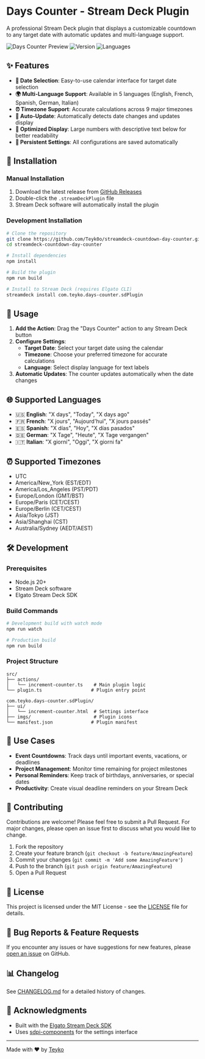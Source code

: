 # Days Counter - Stream Deck Plugin

A professional Stream Deck plugin that displays a customizable countdown to any target date with automatic updates and multi-language support.

![Days Counter Preview](https://img.shields.io/badge/Stream%20Deck-Plugin-blue?style=flat-square)
![Version](https://img.shields.io/badge/version-1.0.0-green?style=flat-square)
![Languages](https://img.shields.io/badge/languages-5-orange?style=flat-square)

## ✨ Features

- **📅 Date Selection**: Easy-to-use calendar interface for target date selection
- **🌍 Multi-Language Support**: Available in 5 languages (English, French, Spanish, German, Italian)
- **⏰ Timezone Support**: Accurate calculations across 9 major timezones
- **🔄 Auto-Update**: Automatically detects date changes and updates display
- **📱 Optimized Display**: Large numbers with descriptive text below for better readability
- **💾 Persistent Settings**: All configurations are saved automatically

## 🚀 Installation

### Manual Installation
1. Download the latest release from [GitHub Releases](https://github.com/yourusername/days-counter/releases)
2. Double-click the `.streamDeckPlugin` file
3. Stream Deck software will automatically install the plugin

### Development Installation
```bash
# Clone the repository
git clone https://github.com/Teyk0o/streamdeck-countdown-day-counter.git
cd streamdeck-countdown-day-counter

# Install dependencies
npm install

# Build the plugin
npm run build

# Install to Stream Deck (requires Elgato CLI)
streamdeck install com.teyko.days-counter.sdPlugin
```

## 🎯 Usage

1. **Add the Action**: Drag the "Days Counter" action to any Stream Deck button
2. **Configure Settings**:
   - **Target Date**: Select your target date using the calendar
   - **Timezone**: Choose your preferred timezone for accurate calculations
   - **Language**: Select display language for text labels
3. **Automatic Updates**: The counter updates automatically when the date changes

## 🌐 Supported Languages

- 🇺🇸 **English**: "X days", "Today", "X days ago"
- 🇫🇷 **French**: "X jours", "Aujourd'hui", "X jours passés"
- 🇪🇸 **Spanish**: "X días", "Hoy", "X días pasados"
- 🇩🇪 **German**: "X Tage", "Heute", "X Tage vergangen"
- 🇮🇹 **Italian**: "X giorni", "Oggi", "X giorni fa"

## ⏰ Supported Timezones

- UTC
- America/New_York (EST/EDT)
- America/Los_Angeles (PST/PDT)
- Europe/London (GMT/BST)
- Europe/Paris (CET/CEST)
- Europe/Berlin (CET/CEST)
- Asia/Tokyo (JST)
- Asia/Shanghai (CST)
- Australia/Sydney (AEDT/AEST)

## 🛠️ Development

### Prerequisites
- Node.js 20+
- Stream Deck software
- Elgato Stream Deck SDK

### Build Commands
```bash
# Development build with watch mode
npm run watch

# Production build
npm run build
```

### Project Structure
```
src/
├── actions/
│   └── increment-counter.ts    # Main plugin logic
└── plugin.ts                  # Plugin entry point

com.teyko.days-counter.sdPlugin/
├── ui/
│   └── increment-counter.html  # Settings interface
├── imgs/                       # Plugin icons
└── manifest.json              # Plugin manifest
```

## 📝 Use Cases

- **Event Countdowns**: Track days until important events, vacations, or deadlines
- **Project Management**: Monitor time remaining for project milestones
- **Personal Reminders**: Keep track of birthdays, anniversaries, or special dates
- **Productivity**: Create visual deadline reminders on your Stream Deck

## 🤝 Contributing

Contributions are welcome! Please feel free to submit a Pull Request. For major changes, please open an issue first to discuss what you would like to change.

1. Fork the repository
2. Create your feature branch (`git checkout -b feature/AmazingFeature`)
3. Commit your changes (`git commit -m 'Add some AmazingFeature'`)
4. Push to the branch (`git push origin feature/AmazingFeature`)
5. Open a Pull Request

## 📄 License

This project is licensed under the MIT License - see the [LICENSE](LICENSE) file for details.

## 🐛 Bug Reports & Feature Requests

If you encounter any issues or have suggestions for new features, please [open an issue](https://github.com/yourusername/days-counter/issues) on GitHub.

## 📊 Changelog

See [CHANGELOG.md](CHANGELOG.md) for a detailed history of changes.

## 🙏 Acknowledgments

- Built with the [Elgato Stream Deck SDK](https://docs.elgato.com/streamdeck/sdk/introduction/getting-started)
- Uses [sdpi-components](https://sdpi-components.dev/) for the settings interface

---

Made with ❤️ by [Teyko](https://github.com/Teyk0o)